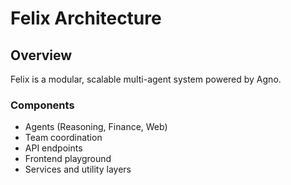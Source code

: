# Felix Architecture

## Overview
Felix is a modular, scalable multi-agent system powered by Agno.

### Components
- Agents (Reasoning, Finance, Web)
- Team coordination
- API endpoints
- Frontend playground
- Services and utility layers

